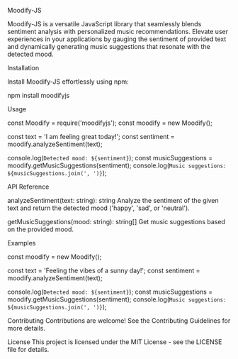 Moodify-JS

Moodify-JS is a versatile JavaScript library that seamlessly blends sentiment analysis with personalized music recommendations. Elevate user experiences in your applications by gauging the sentiment of provided text and dynamically generating music suggestions that resonate with the detected mood.

Installation

Install Moodify-JS effortlessly using npm:

npm install moodifyjs

Usage

const Moodify = require('moodifyjs');
const moodify = new Moodify();

const text = 'I am feeling great today!';
const sentiment = moodify.analyzeSentiment(text);

console.log(`Detected mood: ${sentiment}`);
const musicSuggestions = moodify.getMusicSuggestions(sentiment);
console.log(`Music suggestions: ${musicSuggestions.join(', ')}`);

API Reference

analyzeSentiment(text: string): string
Analyze the sentiment of the given text and return the detected mood ('happy', 'sad', or 'neutral').

getMusicSuggestions(mood: string): string[]
Get music suggestions based on the provided mood.

Examples

const moodify = new Moodify();

const text = 'Feeling the vibes of a sunny day!';
const sentiment = moodify.analyzeSentiment(text);

console.log(`Detected mood: ${sentiment}`);
const musicSuggestions = moodify.getMusicSuggestions(sentiment);
console.log(`Music suggestions: ${musicSuggestions.join(', ')}`);

Contributing
Contributions are welcome! See the Contributing Guidelines for more details.

License
This project is licensed under the MIT License - see the LICENSE file for details.